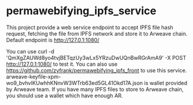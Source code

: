 # permawebifying_ipfs_service

This project provide a web service endpoint to accept IPFS file hash request, fetching the file from IPFS network and store it to Arweave chain. Default endpoint is  http://127.0.1:1080/

You can use curl -d 'QmXgZAUWd8yo4tvjBETqzUy3wLx5YRzuDwUQnBwRGrAmA9' -X POST http://127.0.1:1080/ to test it. 
You can also use https://github.com/zyfrank/permawebifying_ipfs_front to use this service.
arweave-keyfile-xpm-wo9_bvhvIKUwhhKNnvW3WTrb63ed5GL41Okd17A.json is wallet provided by Arweave team. If you have many IPFS files to store to Arweave chain, you should use a wallet which have enough AR.
